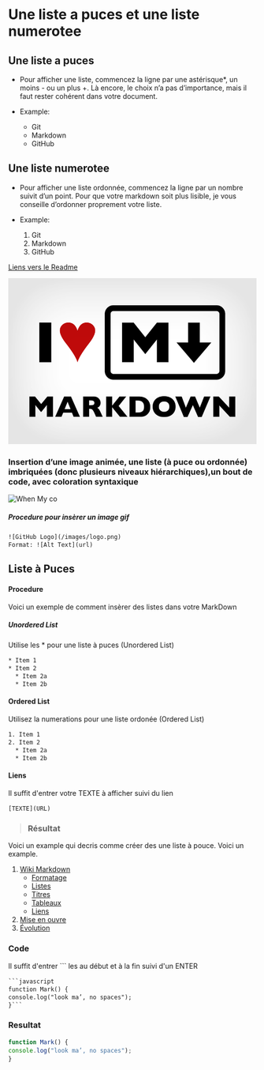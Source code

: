 # Une liste a puces et une liste numerotee

## Une liste a puces

* Pour afficher une liste, commencez la ligne par une astérisque*, un moins - ou un plus +. Là encore, le choix n’a pas d’importance, mais il faut rester cohérent dans votre document.

* Example:
  * Git
  * Markdown
  * GitHub

## Une liste numerotee

* Pour afficher une liste ordonnée, commencez la ligne par un nombre suivit d’un point. Pour que votre markdown soit plus lisible, je vous conseille d’ordonner proprement votre liste.

* Example:
  1. Git
  2. Markdown
  3. GitHub


[Liens vers le Readme](https://github.com/ludovichaute/exercice-markdown)

![image du markDown](markdown.png)


### Insertion d’une image animée, une liste (à puce ou ordonnée) imbriquées (donc plusieurs niveaux hiérarchiques),un bout de code, avec coloration syntaxique



![When My co](https://media.giphy.com/media/349qKnoIBHK1i/giphy.gif)
##### Procedure pour insèrer un image gif
```
![GitHub Logo](/images/logo.png)
Format: ![Alt Text](url)
```

## Liste à Puces
#### Procedure
Voici un exemple de comment insèrer des listes dans votre MarkDown
##### Unordered List
Utilise les * pour une liste à puces (Unordered List)

```
* Item 1
* Item 2
  * Item 2a
  * Item 2b
```
#### Ordered List
Utilisez la numerations pour une liste ordonée (Ordered List)


```
1. Item 1
2. Item 2
  * Item 2a
  * Item 2b
```
#### Liens
Il suffit d'entrer votre TEXTE à afficher suivi du lien

```
[TEXTE](URL)
```
>### Résultat

Voici un example qui decris comme créer des une liste à pouce. Voici un example.

1. [Wiki Markdown](https://fr.wikipedia.org/wiki/Markdown)
     * [Formatage](https://fr.wikipedia.org/wiki/Markdown#Formatage)
     * [Listes](https://fr.wikipedia.org/wiki/Markdown#Listes)
     * [Titres](https://fr.wikipedia.org/wiki/Markdown#Titres)
     *  [Tableaux](https://fr.wikipedia.org/wiki/Markdown#Tableaux)
     *  [Liens](https://fr.wikipedia.org/wiki/Markdown#Liens)
2. [Mise en ouvre](https://fr.wikipedia.org/wiki/Markdown#Mises_en_%C5%93uvre)
3. [Évolution](https://fr.wikipedia.org/wiki/Markdown#%C3%89volutions)

### Code
Il suffit d'entrer ``` les  au début et à la fin suivi d'un ENTER

```
```javascript
function Mark() {
console.log("look ma’, no spaces");
}```
```

### Resultat


```javascript
function Mark() {
console.log("look ma’, no spaces");
}
```
